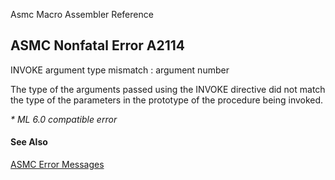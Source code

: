 Asmc Macro Assembler Reference

## ASMC Nonfatal Error A2114

INVOKE argument type mismatch : argument number

The type of the arguments passed using the INVOKE directive did not match the type of the parameters in the prototype of the procedure being invoked.

_* ML 6.0 compatible error_

#### See Also

[ASMC Error Messages](readme.md)